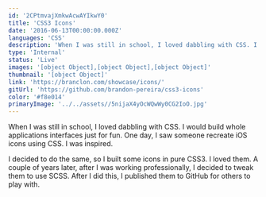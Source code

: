 ```yaml
---
id: '2CPtmvajXmkwAcwAYIkwY0'
title: 'CSS3 Icons'
date: '2016-06-13T00:00:00.000Z'
languages: 'CSS'
description: 'When I was still in school, I loved dabbling with CSS. I would build whole applications interfaces just for fun. One day, I saw someone recreate iOS icons using CSS. I was inspired. '
type: 'Internal'
status: 'Live'
images: '[object Object],[object Object],[object Object]'
thumbnail: '[object Object]'
link: 'https://branclon.com/showcase/icons/'
gitUrl: 'https://github.com/brandon-pereira/css3-icons'
color: '#f8e014'
primaryImage: '../../assets//5nijaX4yOcWQwWy0CG2IoO.jpg'
---
```


When I was still in school, I loved dabbling with CSS. I would build whole applications interfaces just for fun. One day, I saw someone recreate iOS icons using CSS. I was inspired.

I decided to do the same, so I built some icons in pure CSS3. I loved them. A couple of years later, after I was working professionally, I decided to tweak them to use SCSS. After I did this, I published them to GitHub for others to play with.
